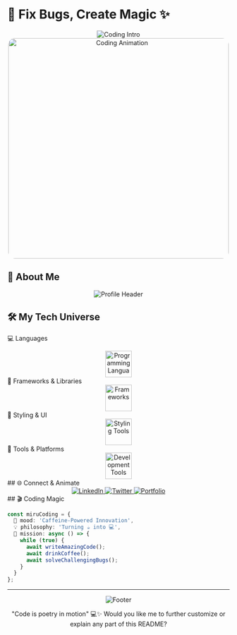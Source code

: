 # 🚀 Fix Bugs, Create Magic ✨

<div align="center">
  <img src="https://readme-typing-svg.demolab.com?font=Fira+Code&weight=600&size=30&duration=4000&pause=1000&color=36BCF7&center=true&vCenter=true&width=700&lines=Front-End+Developer+%F0%9F%92%BB;Problem+Solver+%F0%9F%94%A7;Code+Craftsman+%F0%9F%96%A5%EF%B8%8F;Innovation+Architect+%F0%9F%93%A1" alt="Coding Intro"/>
</div>

<div align="center">
  <img src="https://media0.giphy.com/media/v1.Y2lkPTc5MGI3NjExZmZteGVnc2J0MW42cG80ZDgzcXo4d2RzdGphZjZhZ2Fxb3hseXlhZiZlcD12MV9pbnRlcm5hbF9naWZfYnlfaWQmY3Q9Zw/cRHgphdnVZMtRLZlT1/giphy.gif" width="500" alt="Coding Animation" style="border-radius: 15px;"/>
</div>

## 🌈 About Me

<div align="center">
  <img src="https://capsule-render.vercel.app/api?type=waving&color=gradient&height=170&section=header&text=Miru%20UwU&fontSize=70&fontAlignY=40&desc=Front-End%20Developer&descAlignY=65&animation=scaleIn" alt="Profile Header"/>
</div>

## 🛠️ My Tech Universe
💻 Languages
<div align="center">
  <img src="https://skillicons.dev/icons?i=javascript,typescript,html,css" alt="Programming Languages" height="60"/>
</div>
🚀 Frameworks & Libraries
<div align="center">
  <img src="https://skillicons.dev/icons?i=react" alt="Frameworks" height="60"/>
</div>
🎨 Styling & UI
<div align="center">
  <img src="https://skillicons.dev/icons?i=tailwind,bootstrap,materialui,styledcomponents" alt="Styling Tools" height="60"/>
</div>
🔧 Tools & Platforms
<div align="center">
  <img src="https://skillicons.dev/icons?i=git,github,vscode,figma" alt="Development Tools" height="60"/>
</div>
## 🌐 Connect & Animate

<div align="center">
  <a href="https://linkedin.com/in/Miru-UwU" target="_blank">
    <img src="https://img.shields.io/badge/LinkedIn-0077B5?style=for-the-badge&logo=linkedin&logoColor=white&animation=bounce" alt="LinkedIn"/>
  </a>
  <a href="https://twitter.com/Miru-UwU" target="_blank">
    <img src="https://img.shields.io/badge/Twitter-1DA1F2?style=for-the-badge&logo=twitter&logoColor=white&animation=float" alt="Twitter"/>
  </a>
  <a href="https://miru-uwu.github.io" target="_blank">
    <img src="https://img.shields.io/badge/Portfolio-255E63?style=for-the-badge&logo=About.me&logoColor=white&animation=pulse" alt="Portfolio"/>
  </a>
</div>
## 🎬 Coding Magic

```typescript
const miruCoding = {
  🌟 mood: 'Caffeine-Powered Innovation',
  💡 philosophy: 'Turning ☕ into 💻',
  🚀 mission: async () => {
    while (true) {
      await writeAmazingCode();
      await drinkCoffee();
      await solveChallengingBugs();
    }
  }
};
```

---

<div align="center">
  <img src="https://capsule-render.vercel.app/api?type=waving&color=gradient&height=120&section=footer&animation=fadeIn" alt="Footer"/>

"Code is poetry in motion" 💻✨
Would you like me to further customize or explain any part of this README?
